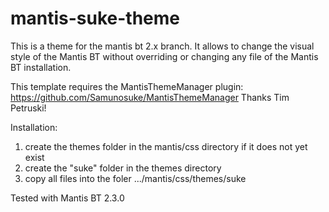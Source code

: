 # mantis-suke-theme

This is a theme for the mantis bt 2.x branch. It allows to change the visual style of the Mantis BT 
without overriding or changing any file of the Mantis BT installation.

This template requires the MantisThemeManager plugin: https://github.com/Samunosuke/MantisThemeManager
Thanks Tim Petruski!

Installation:
1. create the themes folder in the mantis/css directory if it does not yet exist
2. create the "suke" folder in the themes directory
3. copy all files into the foler .../mantis/css/themes/suke

Tested with Mantis BT 2.3.0
